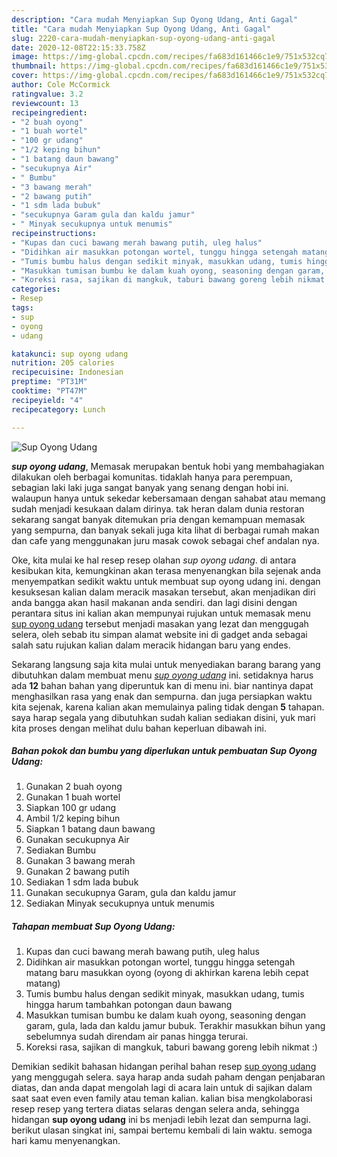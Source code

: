 ```yaml
---
description: "Cara mudah Menyiapkan Sup Oyong Udang, Anti Gagal"
title: "Cara mudah Menyiapkan Sup Oyong Udang, Anti Gagal"
slug: 2220-cara-mudah-menyiapkan-sup-oyong-udang-anti-gagal
date: 2020-12-08T22:15:33.758Z
image: https://img-global.cpcdn.com/recipes/fa683d161466c1e9/751x532cq70/sup-oyong-udang-foto-resep-utama.jpg
thumbnail: https://img-global.cpcdn.com/recipes/fa683d161466c1e9/751x532cq70/sup-oyong-udang-foto-resep-utama.jpg
cover: https://img-global.cpcdn.com/recipes/fa683d161466c1e9/751x532cq70/sup-oyong-udang-foto-resep-utama.jpg
author: Cole McCormick
ratingvalue: 3.2
reviewcount: 13
recipeingredient:
- "2 buah oyong"
- "1 buah wortel"
- "100 gr udang"
- "1/2 keping bihun"
- "1 batang daun bawang"
- "secukupnya Air"
- " Bumbu"
- "3 bawang merah"
- "2 bawang putih"
- "1 sdm lada bubuk"
- "secukupnya Garam gula dan kaldu jamur"
- " Minyak secukupnya untuk menumis"
recipeinstructions:
- "Kupas dan cuci bawang merah bawang putih, uleg halus"
- "Didihkan air masukkan potongan wortel, tunggu hingga setengah matang baru masukkan oyong (oyong di akhirkan karena lebih cepat matang)"
- "Tumis bumbu halus dengan sedikit minyak, masukkan udang, tumis hingga harum tambahkan potongan daun bawang"
- "Masukkan tumisan bumbu ke dalam kuah oyong, seasoning dengan garam, gula, lada dan kaldu jamur bubuk. Terakhir masukkan bihun yang sebelumnya sudah direndam air panas hingga terurai."
- "Koreksi rasa, sajikan di mangkuk, taburi bawang goreng lebih nikmat :)"
categories:
- Resep
tags:
- sup
- oyong
- udang

katakunci: sup oyong udang 
nutrition: 205 calories
recipecuisine: Indonesian
preptime: "PT31M"
cooktime: "PT47M"
recipeyield: "4"
recipecategory: Lunch

---
```



![Sup Oyong Udang](https://img-global.cpcdn.com/recipes/fa683d161466c1e9/751x532cq70/sup-oyong-udang-foto-resep-utama.jpg)

<b><i>sup oyong udang</i></b>, Memasak merupakan bentuk hobi yang membahagiakan dilakukan oleh berbagai komunitas. tidaklah hanya para perempuan, sebagian laki laki juga sangat banyak yang senang dengan hobi ini. walaupun hanya untuk sekedar kebersamaan dengan sahabat atau memang sudah menjadi kesukaan dalam dirinya. tak heran dalam dunia restoran sekarang sangat banyak ditemukan pria dengan kemampuan memasak yang sempurna, dan banyak sekali juga kita lihat di berbagai rumah makan dan cafe yang menggunakan juru masak cowok sebagai chef andalan nya.



Oke, kita mulai ke hal resep resep olahan <i>sup oyong udang</i>. di antara kesibukan kita, kemungkinan akan terasa menyenangkan bila sejenak anda menyempatkan sedikit waktu untuk membuat sup oyong udang ini. dengan kesuksesan kalian dalam meracik masakan tersebut, akan menjadikan diri anda bangga akan hasil makanan anda sendiri. dan lagi disini dengan perantara situs ini kalian akan mempunyai rujukan untuk memasak menu <u>sup oyong udang</u> tersebut menjadi masakan yang lezat dan menggugah selera, oleh sebab itu simpan alamat website ini di gadget anda sebagai salah satu rujukan kalian dalam meracik hidangan baru yang endes.


Sekarang langsung saja kita mulai untuk menyediakan barang barang yang dibutuhkan dalam membuat menu <u><i>sup oyong udang</i></u> ini. setidaknya harus ada <b>12</b> bahan bahan yang diperuntuk kan di menu ini. biar nantinya dapat menghasilkan rasa yang enak dan sempurna. dan juga persiapkan waktu kita sejenak, karena kalian akan memulainya paling tidak dengan <b>5</b> tahapan. saya harap segala yang dibutuhkan sudah kalian sediakan disini, yuk mari kita proses dengan melihat dulu bahan keperluan dibawah ini.

<!--inarticleads1-->

##### Bahan pokok dan bumbu yang diperlukan untuk pembuatan Sup Oyong Udang:

1. Gunakan 2 buah oyong
1. Gunakan 1 buah wortel
1. Siapkan 100 gr udang
1. Ambil 1/2 keping bihun
1. Siapkan 1 batang daun bawang
1. Gunakan secukupnya Air
1. Sediakan  Bumbu
1. Gunakan 3 bawang merah
1. Gunakan 2 bawang putih
1. Sediakan 1 sdm lada bubuk
1. Gunakan secukupnya Garam, gula dan kaldu jamur
1. Sediakan  Minyak secukupnya untuk menumis




<!--inarticleads2-->

##### Tahapan membuat Sup Oyong Udang:

1. Kupas dan cuci bawang merah bawang putih, uleg halus
1. Didihkan air masukkan potongan wortel, tunggu hingga setengah matang baru masukkan oyong (oyong di akhirkan karena lebih cepat matang)
1. Tumis bumbu halus dengan sedikit minyak, masukkan udang, tumis hingga harum tambahkan potongan daun bawang
1. Masukkan tumisan bumbu ke dalam kuah oyong, seasoning dengan garam, gula, lada dan kaldu jamur bubuk. Terakhir masukkan bihun yang sebelumnya sudah direndam air panas hingga terurai.
1. Koreksi rasa, sajikan di mangkuk, taburi bawang goreng lebih nikmat :)




Demikian sedikit bahasan hidangan perihal bahan resep <u>sup oyong udang</u> yang menggugah selera. saya harap anda sudah paham dengan penjabaran diatas, dan anda dapat mengolah lagi di acara lain untuk di sajikan dalam saat saat even even family atau teman kalian. kalian bisa mengkolaborasi resep resep yang tertera diatas selaras dengan selera anda, sehingga hidangan <b>sup oyong udang</b> ini bs menjadi lebih lezat dan sempurna lagi. berikut ulasan singkat ini, sampai bertemu kembali di lain waktu. semoga hari kamu menyenangkan.
